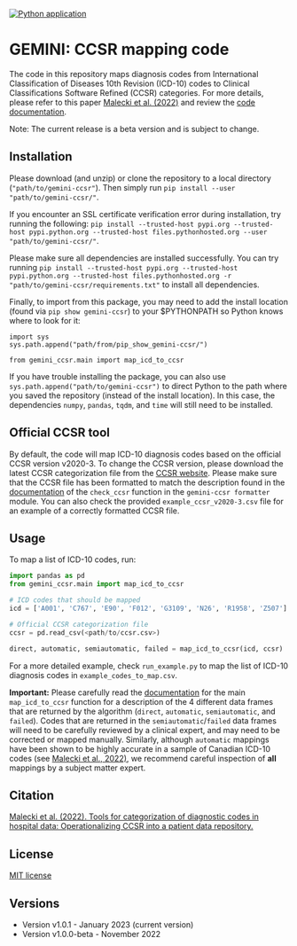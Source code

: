 [![Python application](https://github.com/GEMINI-Medicine/gemini-ccsr/actions/workflows/python-app.yml/badge.svg)](https://github.com/GEMINI-Medicine/gemini-ccsr/actions/workflows/python-app.yml)

# GEMINI: CCSR mapping code

The code in this repository maps diagnosis codes from International Classification of Diseases 10th Revision (ICD-10) codes to Clinical Classifications Software Refined (CCSR) categories. For more details, please refer to this paper [Malecki et al. (2022)](https://medrxiv.org/cgi/content/short/2022.11.29.22282888v1) and review the [code documentation](https://rawcdn.githack.com/GEMINI-Medicine/gemini-ccsr/f405fcaa00b994798a0b3d4782be309a27e4c510/docs/build/html/index.html).

Note: The current release is a beta version and is subject to change. 

## Installation

Please download (and unzip) or clone the repository to a local directory (`"path/to/gemini-ccsr"`). Then simply run `pip install --user "path/to/gemini-ccsr/"`.

If you encounter an SSL certificate verification error during installation, try running the following: `pip install --trusted-host pypi.org --trusted-host pypi.python.org --trusted-host files.pythonhosted.org --user "path/to/gemini-ccsr/"`.

Please make sure all dependencies are installed successfully. You can try running `pip install --trusted-host pypi.org --trusted-host pypi.python.org --trusted-host files.pythonhosted.org -r "path/to/gemini-ccsr/requirements.txt"` to install all dependencies.

Finally, to import from this package, you may need to add the install location (found via `pip show gemini-ccsr`) to your $PYTHONPATH so Python knows where to look for it:

```
import sys
sys.path.append("path/from/pip_show_gemini-ccsr/")

from gemini_ccsr.main import map_icd_to_ccsr
```

If you have trouble installing the package, you can also use `sys.path.append("path/to/gemini-ccsr")` to direct Python to the path where you saved the repository (instead of the install location).
In this case, the dependencies `numpy`, `pandas`, `tqdm`, and `time` will still need to be installed.


## Official CCSR tool

By default, the code will map ICD-10 diagnosis codes based on the official CCSR version v2020-3. To change the CCSR version, please download the latest CCSR categorization file from the [CCSR website](https://www.hcup-us.ahrq.gov/toolssoftware/ccsr/dxccsr.jsp). Please make sure that the CCSR file has been formatted to match the description found in the [documentation](https://rawcdn.githack.com/GEMINI-Medicine/gemini-ccsr/f405fcaa00b994798a0b3d4782be309a27e4c510/docs/build/html/index.html) of the `check_ccsr` function in the `gemini-ccsr formatter` module. You can also check the provided `example_ccsr_v2020-3.csv` file for an example of a correctly formatted CCSR file.

## Usage

To map a list of ICD-10 codes, run:

```python
import pandas as pd
from gemini_ccsr.main import map_icd_to_ccsr

# ICD codes that should be mapped
icd = ['A001', 'C767', 'E90', 'F012', 'G3109', 'N26', 'R1958', 'Z507']

# Official CCSR categorization file
ccsr = pd.read_csv(<path/to/ccsr.csv>)

direct, automatic, semiautomatic, failed = map_icd_to_ccsr(icd, ccsr)
```

For a more detailed example, check `run_example.py` to map the list of ICD-10 diagnosis codes in `example_codes_to_map.csv`. 

**Important:** Please carefully read the [documentation](https://rawcdn.githack.com/GEMINI-Medicine/gemini-ccsr/f405fcaa00b994798a0b3d4782be309a27e4c510/docs/build/html/index.html) for the main `map_icd_to_ccsr` function for a description of the 4 different data frames that are returned by the algorithm (`direct`, `automatic`, `semiautomatic`, and `failed`). Codes that are returned in the `semiautomatic`/`failed` data frames will need to be carefully reviewed by a clinical expert, and may need to be corrected or mapped manually. Similarly, although `automatic` mappings have been shown to be highly accurate in a sample of Canadian ICD-10 codes (see [Malecki et al., 2022)](https://medrxiv.org/cgi/content/short/2022.11.29.22282888v1), we recommend careful inspection of **all** mappings by a subject matter expert. 


## Citation

[Malecki et al. (2022). Tools for categorization of diagnostic codes in hospital data: Operationalizing CCSR into a patient data repository.](https://medrxiv.org/cgi/content/short/2022.11.29.22282888v1)

## License
[MIT license](https://github.com/GEMINI-Medicine/gemini-ccsr/blob/master/LICENSE)

## Versions
+ Version v1.0.1 - January 2023 (current version)
+ Version v1.0.0-beta - November 2022
